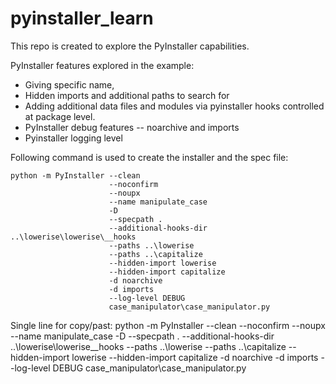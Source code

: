 # pyinstaller_learn

This repo is created to explore the PyInstaller capabilities. 

PyInstaller features explored in the example: 
 * Giving specific name, 
 * Hidden imports and additional paths to search for
 * Adding additional data files and modules via pyinstaller hooks controlled at package level. 
 * PyInstaller debug features -- noarchive and imports
 * Pyinstaller logging level
 

Following command is used to create the installer and the spec file: 

    python -m PyInstaller --clean 
                          --noconfirm 
                          --noupx 
                          --name manipulate_case 
                          -D 
                          --specpath . 
                          --additional-hooks-dir ..\lowerise\lowerise\__hooks 
                          --paths ..\lowerise 
                          --paths ..\capitalize 
                          --hidden-import lowerise 
                          --hidden-import capitalize 
                          -d noarchive 
                          -d imports 
                          --log-level DEBUG 
                          case_manipulator\case_manipulator.py

Single line for copy/past: 
    python -m PyInstaller --clean --noconfirm --noupx --name manipulate_case -D --specpath . --additional-hooks-dir ..\lowerise\lowerise\__hooks --paths ..\lowerise --paths ..\capitalize --hidden-import lowerise --hidden-import capitalize -d noarchive -d imports --log-level DEBUG case_manipulator\case_manipulator.py

